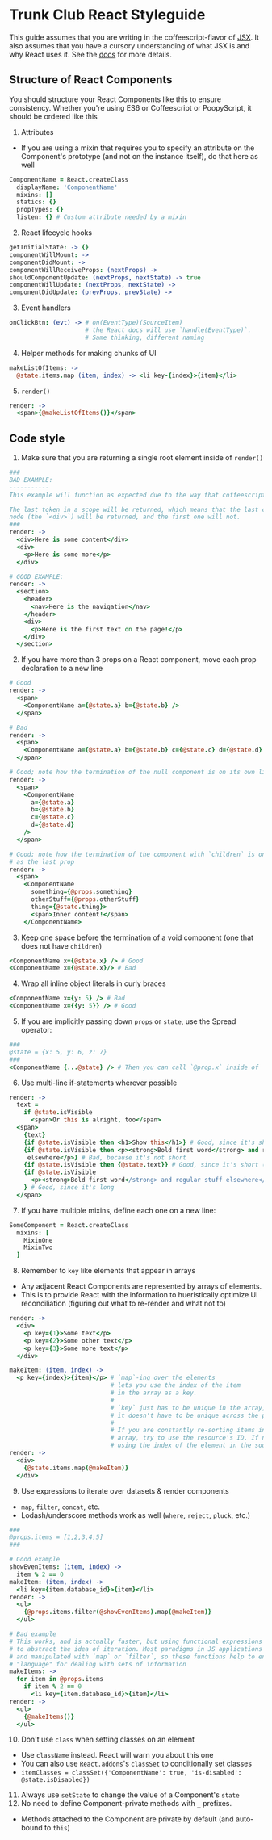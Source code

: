 # Trunk Club React Styleguide

This guide assumes that you are writing in the coffeescript-flavor of [JSX](https://github.com/jsdf/coffee-react-transform). It also assumes that you have a cursory understanding of what JSX is and why React uses it. See the [docs](http://facebook.github.io/react/docs/jsx-in-depth.html) for more details.

## Structure of React Components
You should structure your React Components like this to ensure consistency. Whether you're using ES6 or Coffeescript or PoopyScript, it should be ordered like this

1. Attributes
  * If you are using a mixin that requires you to specify an attribute on the Component's prototype (and not on the instance itself), do that here as well

  ```Coffeescript
  ComponentName = React.createClass
    displayName: 'ComponentName'
    mixins: []
    statics: {}
    propTypes: {}
    listen: {} # Custom attribute needed by a mixin
  ```

2. React lifecycle hooks

  ```Coffeescript
  getInitialState: -> {}
  componentWillMount: ->
  componentDidMount: ->
  componentWillReceiveProps: (nextProps) ->
  shouldComponentUpdate: (nextProps, nextState) -> true
  componentWillUpdate: (nextProps, nextState) ->
  componentDidUpdate: (prevProps, prevState) ->
  ```

3. Event handlers

  ```Coffeescript
  onClickBtn: (evt) -> # on(EventType)(SourceItem)
                       # the React docs will use `handle(EventType)`.
                       # Same thinking, different naming
  ```

4. Helper methods for making chunks of UI

  ```CoffeeScript
  makeListOfItems: ->
    @state.items.map (item, index) -> <li key-{index}>{item}</li>
  ```

5. `render()`

  ```CoffeeScript
  render: ->
    <span>{@makeListOfItems()}</span>
  ```

## Code style
1. Make sure that you are returning a single root element inside of `render()`

  ```CoffeeScript
  ###
  BAD EXAMPLE:
  -----------
  This example will function as expected due to the way that coffeescript compiles.
  
  The last token in a scope will be returned, which means that the last compiled JSX
  node (the `<div>`) will be returned, and the first one will not.
  ###
  render: ->
    <div>Here is some content</div>
    <div>
      <p>Here is some more</p>
    </div>

  # GOOD EXAMPLE:
  render: ->
    <section>
      <header>
        <nav>Here is the navigation</nav>
      </header>
      <div>
        <p>Here is the first text on the page!</p>
      </div>
    </section>
  ```

2. If you have more than 3 props on a React component, move each prop declaration to a new line

  ```CoffeeScript
  # Good
  render: ->
    <span>
      <ComponentName a={@state.a} b={@state.b} />
    </span>

  # Bad
  render: ->
    <span>
      <ComponentName a={@state.a} b={@state.b} c={@state.c} d={@state.d} />
    </span>

  # Good; note how the termination of the null component is on its own line
  render: ->
    <span>
      <ComponentName
        a={@state.a}
        b={@state.b}
        c={@state.c}
        d={@state.d}
      />
    </span>

  # Good; note how the termination of the component with `children` is on the same line
  # as the last prop
  render: ->
    <span>
      <ComponentName
        something={@props.something}
        otherStuff={@props.otherStuff}
        thing={@state.thing}>
        <span>Inner content!</span>
      </ComponentName>
  ```

3. Keep one space before the termination of a void component (one that does not have `children`)

  ```CoffeeScript
  <ComponentName x={@state.x} /> # Good
  <ComponentName x={@state.x}/> # Bad
  ```

4. Wrap all inline object literals in curly braces

  ```CoffeeScript
  <ComponentName x={y: 5} /> # Bad
  <ComponentName x={{y: 5}} /> # Good
  ```

5. If you are implicitly passing down `props` or `state`, use the Spread operator:

  ```CoffeeScript
  ###
  @state = {x: 5, y: 6, z: 7}
  ###
  <ComponentName {...@state} /> # Then you can call `@prop.x` inside of `ComponentName`
  ```

6. Use multi-line if-statements wherever possible

  ```CoffeeScript
  render: ->
    text =
      if @state.isVisible
        <span>Or this is alright, too</span>
    <span>
      {text} 
      {if @state.isVisible then <h1>Show this</h1>} # Good, since it's short
      {if @state.isVisible then <p><strong>Bold first word</strong> and regular 
       elsewhere</p>} # Bad, because it's not short
      {if @state.isVisible then {@state.text}} # Good, since it's short (and a variable)
      {if @state.isVisible
        <p><strong>Bold first word</strong> and regular stuff elsewhere</p>
      } # Good, since it's long
    </span>
  ```

7. If you have multiple mixins, define each one on a new line:

  ```CoffeeScript
  SomeComponent = React.createClass
    mixins: [
      MixinOne
      MixinTwo
    ]
  ```

8. Remember to `key` like elements that appear in arrays
  * Any adjacent React Components are represented by arrays of elements.
  * This is to provide React with the information to hueristically optimize UI reconciliation (figuring out what to re-render and what not to)

  ```CoffeeScript
  render: ->
    <div>
      <p key={1}>Some text</p>
      <p key={2}>Some other text</p>
      <p key={3}>Some more text</p>
    </div>

  makeItem: (item, index) ->
    <p key={index}>{item}</p> # `map`-ing over the elements
                              # lets you use the index of the item
                              # in the array as a key.
                              # 
                              # `key` just has to be unique in the array,
                              # it doesn't have to be unique across the page.
                              #
                              # If you are constantly re-sorting items in the
                              # array, try to use the resource's ID. If not,
                              # using the index of the element in the source array works
  render: ->
    <div>
      {@state.items.map(@makeItem)}
    </div>
  ```

9. Use expressions to iterate over datasets & render components
  * `map`, `filter`, `concat`, etc.
  * Lodash/underscore methods work as well (`where`, `reject`, `pluck`, etc.)

  ```Coffeescript
  ###
  @props.items = [1,2,3,4,5]
  ###

  # Good example
  showEvenItems: (item, index) ->
    item % 2 == 0
  makeItem: (item, index) ->
    <li key={item.database_id}>{item}</li>
  render: ->
    <ul>
      {@props.items.filter(@showEvenItems).map(@makeItem)}
    </ul>

  # Bad example
  # This works, and is actually faster, but using functional expressions helps
  # to abstract the idea of iteration. Most paradigms in JS applications can be expressed
  # and manipulated with `map` or `filter`, so these functions help to ensure a common
  # "language" for dealing with sets of information
  makeItems: ->
    for item in @props.items
      if item % 2 == 0
        <li key={item.database_id}>{item}</li>
  render: ->
    <ul>
      {@makeItems()}
    </ul>
  ```
  
10. Don't use `class` when setting classes on an element
  * Use `className` instead. React will warn you about this one
  * You can also use `React.addons`'s `classSet` to conditionally set classes
  * `itemClasses = classSet({'ComponentName': true, 'is-disabled': @state.isDisabled})`
11. Always use `setState` to change the value of a Component's `state`
12. No need to define Component-private methods with `_` prefixes.
  * Methods attached to the Component are private by default (and auto-bound to `this`)